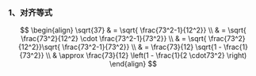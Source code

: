 ### 1、对齐等式

$$
\begin{align}
\sqrt{37} & = \sqrt{ \frac{73^2-1}{12^2}} \\ & = \sqrt{ \frac{73^2}{12^2} \cdot \frac{73^2-1}{73^2}} \\  & = \sqrt{ \frac{73^2}{12^2}}\sqrt{ \frac{73^2-1}{73^2}} \\ & = \frac{73}{12} \sqrt{1 - \frac{1}{73^2}} \\  & \approx \frac{73}{12} \left(1 - \frac{1}{2 \cdot73^2} \right) 
\end{align}
$$

